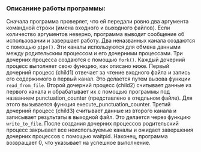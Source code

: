 ### Описаниие работы программы:
Сначала программа проверяет, что ей передали ровно два аргумента командной строки
(имена входного и выходного файлов). Если количество аргументов неверно,
программа выводит сообщение об использовании и завершает работу.
Два неназванных канала создаются с помощью `pipe()`.
Эти каналы используются для обмена данными между родительским процессом и его дочерними процессами.
Три дочерних процесса создаются с помощью `fork()`.
Каждый дочерний процесс выполняет свою функцию, как описано ниже.
Первый дочерний процесс (child1) отвечает за чтение входного файла и запись его содержимого в первый канал.
Это делается путем вызова функции `read_from_file`.
Второй дочерний процесс (child2) считывает данные из первого канала и обрабатывает их с помощью программы под названием punctuation_counter (представлено в отедльном файле).
Для этого вызывается функция execute_punctuation_counter.
Третий дочерний процесс (child3) считывает данные из второго канала и записывает результаты в выходной файл.
Это делается через функцию `write_to_file`.
После создания дочерних процессов родительский процесс закрывает все неиспользуемые каналы и ожидает завершения дочерних процессов с помощью waitpid.
Наконец, программа возвращает 0, что указывает на успешное выполнение.


